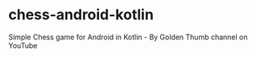 # chess-android-kotlin
Simple Chess game for Android in Kotlin - By Golden Thumb channel on YouTube
